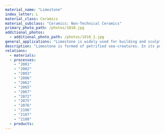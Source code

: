 ```yaml
---
material_name: "Limestone"
index_letter: L
material_class: Ceramics
material_subclass: "Ceramics: Non-Technical Ceramics"
primary_photo_path: /photos/1010.jpg
additional_photos:
  - additional_photo_path: /photos/1010_1.jpg
general_applications: "Limestone is widely used for building and sculpture. It is calcined in large quantities to make lime (CaO) for cement and as a flux in the smelting of iron."
description: "Limestone is formed of petrified sea-creatures. In its pure form it is chalk (when porous) or marble (when fully dense). Most limestone is not pure but contains sand (silicate) and other minerals. The most interesting limestones contain visible shells and other fossils of the creatures from which they derived. It is easy to cut; where it is available it is widely used as a building stone."
relations:
  - materials:
  - processes:
    - "2001"
    - "2002"
    - "2003"
    - "2006"
    - "2062"
    - "2065"
    - "2067"
    - "2072"
    - "2075"
    - "2076"
    - "2106"
    - "2107"
    - "2108"
  - products:
---
```

